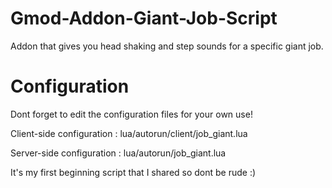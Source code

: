 # Gmod-Addon-Giant-Job-Script
Addon that gives you head shaking and step sounds for a specific giant job.

# Configuration
Dont forget to edit the configuration files for your own use!

Client-side configuration : lua/autorun/client/job_giant.lua

Server-side configuration : lua/autorun/job_giant.lua

It's my first beginning script that I shared so dont be rude :)

